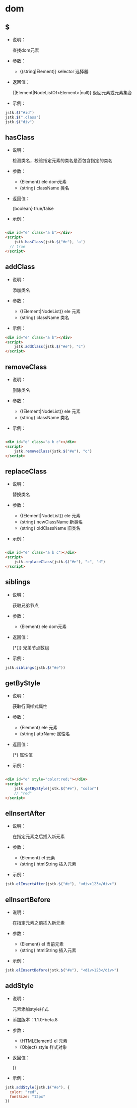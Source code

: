 # dom

## $

- 说明：

	查找dom元素

- 参数：

    - {(string|Element)} selector 选择器

- 返回值：

  {(Element|NodeListOf\<Element\>|null)} 返回元素或元素集合

- 示例：

```js
jstk.$("#id")
jstk.$(".class")
jstk.$("div")
```

## hasClass

- 说明：

	检测类名，校验指定元素的类名是否包含指定的类名

- 参数：

    - {Element} ele dom元素
    - {string} className 类名

- 返回值：

  {boolean} true/false

- 示例：

```html

<div id="e" class="a b"></div>
<script>
	jstk.hasClass(jstk.$("#e"), 'a')
  // true
</script>
```

## addClass

- 说明：

	添加类名

- 参数：

    - {(Element|NodeList)} ele 元素
    - {string} className 类名

- 示例：

```html
<div id="e" class="a b"></div>
<script>
	jstk.addClass(jstk.$("#e"), "c")
</script>
```

## removeClass

- 说明：

	删除类名

- 参数：

    - {(Element|NodeList)} ele 元素
    - {string} className 类名

- 示例：

```html

<div id="e" class="a b c"></div>
<script>
	jstk.removeClass(jstk.$("#e"), "c")
</script>
```

## replaceClass

- 说明：

	替换类名

- 参数：

    - {(Element|NodeList)} ele 元素
    - {string} newClassName 新类名
    - {string} oldClassName 旧类名

- 示例：

```html

<div id="e" class="a b c"></div>
<script>
	jstk.replaceClass(jstk.$("#e"), "c", "d")
</script>
```

## siblings

- 说明：

	获取兄弟节点

- 参数：

    - {Element} ele dom元素

- 返回值：

  {*[]} 兄弟节点数组

- 示例：

```js
jstk.siblings(jstk.$("#e"))
```

## getByStyle

- 说明：

	获取行间样式属性

- 参数：

    - {Element} ele 元素
    - {string} attrName 属性名

- 返回值：

  {*} 属性值

- 示例：

```html

<div id="e" style="color:red;"></div>
<script>
	jstk.getByStyle(jstk.$("#e"), "color")
	// "red"
</script>
```

## elInsertAfter

- 说明：

	在指定元素之后插入新元素

- 参数：

    - {Element} el 元素
    - {string} htmlString 插入元素

- 示例：

```js
jstk.elInsertAfter(jstk.$("#e"), "<div>123</div>")
```

## elInsertBefore

- 说明：

	在指定元素之前插入新元素

- 参数：

    - {Element} el 当前元素
    - {string} htmlString 插入元素

- 示例：

```js
jstk.elInsertBefore(jstk.$("#e"), "<div>123</div>")
```

## addStyle

- 说明：

	元素添加style样式

- 添加版本：1.1.0-beta.8

- 参数：

    - {HTMLElement} el 元素
    - {Object} style 样式对象

- 返回值：

  {}

- 示例：

```js
jstk.addStyle(jstk.$("#e"), {
  color: "red",
  fontSize: "12px"
})
```

